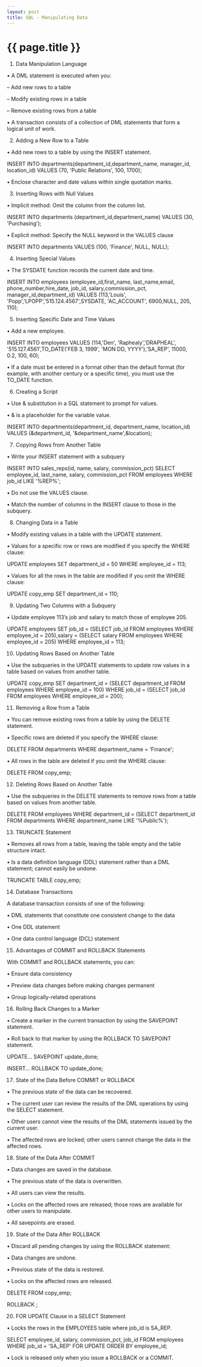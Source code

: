 ```yaml
---
layout: post
title: SQL - Manipulating Data
---
```


{{ page.title }}
================


1) Data Manipulation Language

• A DML statement is executed when you:

– Add new rows to a table

– Modify existing rows in a table

– Remove existing rows from a table

• A transaction consists of a collection of DML statements that form a logical unit of work.

2) Adding a New Row to a Table

• Add new rows to a table by using the INSERT statement.

INSERT INTO departments(department_id,department_name, manager_id, location_id) VALUES (70, 'Public Relations', 100, 1700);

• Enclose character and date values within single quotation marks.

3) Inserting Rows with Null Values

• Implicit method: Omit the column from the column list.

INSERT INTO departments (department_id,department_name) VALUES (30, 'Purchasing');

• Explicit method: Specify the NULL keyword in the VALUES clause

INSERT INTO departments VALUES (100, 'Finance', NULL, NULL);

4) Inserting Special Values

• The SYSDATE function records the current date and time.

INSERT INTO employees (employee_id,first_name, last_name,email, phone_number,hire_date, job_id, salary,commission_pct, manager_id,department_id) VALUES (113,'Louis', 'Popp','LPOPP','515.124.4567',SYSDATE, 'AC_ACCOUNT', 6900,NULL, 205, 110);

5) Inserting Specific Date and Time Values

• Add a new employee.

INSERT INTO employees VALUES (114,'Den', 'Raphealy','DRAPHEAL', '515.127.4561',TO_DATE('FEB 3, 1999', 'MON DD, YYYY'),'SA_REP', 11000, 0.2, 100, 60);

• If a date must be entered in a format other than the default format (for example, with another century or a specific time), you must use the TO_DATE function.

6) Creating a Script

• Use & substitution in a SQL statement to prompt for values.

• & is a placeholder for the variable value.

INSERT INTO departments(department_id, department_name, location_id) VALUES (&department_id, '&department_name',&location);

7) Copying Rows from Another Table

• Write your INSERT statement with a subquery

INSERT INTO sales_reps(id, name, salary, commission_pct) SELECT employee_id, last_name, salary, commission_pct FROM employees WHERE job_id LIKE '%REP%';

• Do not use the VALUES clause.

• Match the number of columns in the INSERT clause to those in the subquery.

8) Changing Data in a Table

• Modify existing values in a table with the UPDATE statement.

• Values for a specific row or rows are modified if you specify the WHERE clause:

UPDATE employees SET department_id = 50 WHERE employee_id = 113;

• Values for all the rows in the table are modified if you omit the WHERE clause:

UPDATE copy_emp SET department_id = 110;

9) Updating Two Columns with a Subquery

• Update employee 113’s job and salary to match those of employee 205.

UPDATE employees SET job_id = (SELECT job_id FROM employees WHERE employee_id = 205),salary = (SELECT salary FROM employees WHERE employee_id = 205) WHERE employee_id = 113;

10) Updating Rows Based on Another Table

• Use the subqueries in the UPDATE statements to update row values in a table based on values from another table.

UPDATE copy_emp SET department_id = (SELECT department_id FROM employees WHERE employee_id = 100) WHERE job_id = (SELECT job_id FROM employees WHERE employee_id = 200);

11) Removing a Row from a Table

• You can remove existing rows from a table by using the DELETE statement.

• Specific rows are deleted if you specify the WHERE clause:

DELETE FROM departments WHERE department_name = ‘Finance';

• All rows in the table are deleted if you omit the WHERE clause:

DELETE FROM copy_emp;

12) Deleting Rows Based on Another Table

• Use the subqueries in the DELETE statements to remove rows from a table based on values from another table.

DELETE FROM employees WHERE department_id = (SELECT department_id FROM departments WHERE department_name LIKE '%Public%');

13) TRUNCATE Statement

• Removes all rows from a table, leaving the table empty and the table structure intact.

• Is a data definition language (DDL) statement rather than a DML statement; cannot easily be undone.

TRUNCATE TABLE copy_emp;

14) Database Transactions

A database transaction consists of one of the following:

• DML statements that constitute one consistent change to the data

• One DDL statement

• One data control language (DCL) statement


15) Advantages of COMMIT and ROLLBACK Statements

With COMMIT and ROLLBACK statements, you can:

• Ensure data consistency

• Preview data changes before making changes permanent

• Group logically-related operations

16) Rolling Back Changes to a Marker

• Create a marker in the current transaction by using the SAVEPOINT statement.

• Roll back to that marker by using the ROLLBACK TO SAVEPOINT statement.

UPDATE...
SAVEPOINT update_done;

INSERT...
ROLLBACK TO update_done;


17) State of the Data Before COMMIT or ROLLBACK

• The previous state of the data can be recovered.

• The current user can review the results of the DML operations by using the SELECT statement.

• Other users cannot view the results of the DML statements issued by the current user.

• The affected rows are locked; other users cannot change the data in the affected rows.

18) State of the Data After COMMIT

• Data changes are saved in the database.

• The previous state of the data is overwritten.

• All users can view the results.

• Locks on the affected rows are released; those rows are available for other users to manipulate.

• All savepoints are erased.

19) State of the Data After ROLLBACK

• Discard all pending changes by using the ROLLBACK statement:

• Data changes are undone.

• Previous state of the data is restored.

• Locks on the affected rows are released.

DELETE FROM copy_emp;

ROLLBACK ;

20) FOR UPDATE Clause in a SELECT Statement

• Locks the rows in the EMPLOYEES table where job_id is SA_REP.

SELECT employee_id, salary, commission_pct, job_id
FROM employees
WHERE job_id = 'SA_REP'
FOR UPDATE
ORDER BY employee_id;

• Lock is released only when you issue a ROLLBACK or a COMMIT.

